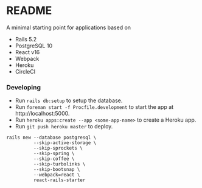 # README

A minimal starting point for applications based on

* Rails 5.2
* PostgreSQL 10
* React v16
* Webpack
* Heroku
* CircleCI

### Developing

* Run `rails db:setup` to setup the database.
* Run `foreman start -f Procfile.development` to start the app at http://localhost:5000.
* Run `heroku apps:create --app <some-app-name>` to create a Heroku app.
* Run `git push heroku master` to deploy.


```
rails new --database postgresql \
          --skip-active-storage \
          --skip-sprockets \
          --skip-spring \
          --skip-coffee \
          --skip-turbolinks \
          --skip-bootsnap \
          --webpack=react \
          react-rails-starter
```
